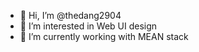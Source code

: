 - 👋 Hi, I’m @thedang2904
- 👀 I’m interested in Web UI design
- 🌱 I’m currently working with MEAN stack

<!---
thedang2904/thedang2904 is a ✨ special ✨ repository because its `README.md` (this file) appears on your GitHub profile.
You can click the Preview link to take a look at your changes.
--->
